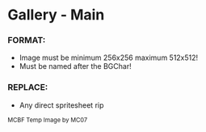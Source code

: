 # Gallery - Main

### FORMAT:  
   - Image must be minimum 256x256 maximum 512x512!
   - Must be named after the BGChar!
### REPLACE:
   - Any direct spritesheet rip
   
<sub>MCBF Temp Image by MC07</sub>